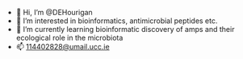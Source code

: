 - 👋 Hi, I’m @DEHourigan
- 👀 I’m interested in bioinformatics, antimicrobial peptides etc.
- 🌱 I’m currently learning bioinformatic discovery of amps and their ecological role in the microbiota
- 📫 114402828@umail.ucc.ie

<!---
DEHourigan/DEHourigan is a ✨ special ✨ repository because its `README.md` (this file) appears on your GitHub profile.
You can click the Preview link to take a look at your changes.
--->
 
